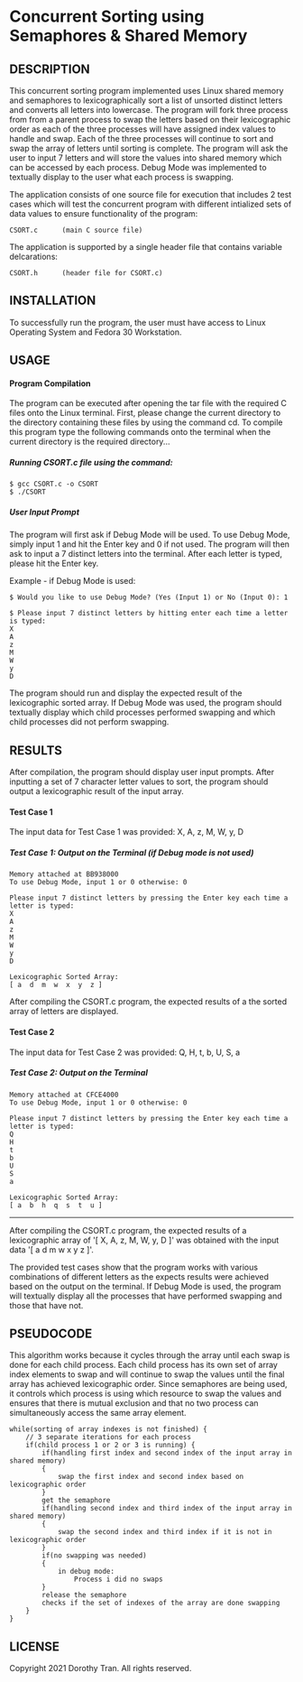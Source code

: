 # Concurrent Sorting using Semaphores & Shared Memory



## DESCRIPTION
This concurrent sorting program implemented uses Linux shared memory and semaphores to lexicographically sort a list of unsorted distinct letters and converts all letters into lowercase. The program will fork three process from from a parent process to swap the letters based on their lexicographic order as each of the three processes will have assigned index values to handle and swap. Each of the three processes will continue to sort and swap the array of letters until sorting is complete.  The program will ask the user to input 7 letters and will store the values into shared memory which can be accessed by each process. Debug Mode was implemented to textually display to the user what each process is swapping.


The application consists of one source file for execution that includes 2 test cases which will test the concurrent program with different intialized sets of data values to ensure functionality of the program:

```CSORT.c		(main C source file)```

The application is supported by a single header file that contains variable delcarations:

```CSORT.h		(header file for CSORT.c)```



## INSTALLATION
To successfully run the program, the user must have access to Linux Operating System and Fedora 30 Workstation.

## USAGE

#### Program Compilation
The program can be executed after opening the tar file with the required C files onto the Linux terminal. 
First, please change the current directory to the directory containing these files by using the command cd.
To compile this program type the following commands onto the terminal when the current directory is the required directory...

##### Running CSORT.c file using the command:
```
$ gcc CSORT.c -o CSORT
$ ./CSORT
```

##### User Input Prompt
The program will first ask if Debug Mode will be used. To use Debug Mode, simply input 1 and hit the Enter key and 0 if not used.
The program will then ask to input a 7 distinct letters into the terminal. After each letter is typed, please hit the Enter key.

Example - if Debug Mode is used:

```
$ Would you like to use Debug Mode? (Yes (Input 1) or No (Input 0): 1

$ Please input 7 distinct letters by hitting enter each time a letter is typed: 
X
A
z
M
W
y
D
```
The program should run and display the expected result of the lexicographic sorted array. If Debug Mode was used, the program should textually display which child processes performed swapping and which child processes did not perform swapping.



## RESULTS
After compilation, the program should display user input prompts. After inputting a set of 7 character letter values to sort, the program should output a lexicographic result of the input array.

#### Test Case 1
The input data for Test Case 1 was provided: X, A, z, M, W, y, D


##### Test Case 1: Output on the Terminal (if Debug mode is not used)
```
Memory attached at BB938000
To use Debug Mode, input 1 or 0 otherwise: 0

Please input 7 distinct letters by pressing the Enter key each time a letter is typed: 
X
A
z
M
W
y
D

Lexicographic Sorted Array: 
[ a  d  m  w  x  y  z ]
```


After compiling the CSORT.c program, the expected results of a the sorted array of letters are displayed.

#### Test Case 2
The input data for Test Case 2 was provided: Q, H, t, b, U, S, a 

##### Test Case 2: Output on the Terminal
```
Memory attached at CFCE4000
To use Debug Mode, input 1 or 0 otherwise: 0

Please input 7 distinct letters by pressing the Enter key each time a letter is typed: 
Q
H
t
b
U
S
a

Lexicographic Sorted Array: 
[ a  b  h  q  s  t  u ]
```
----------------------------------
After compiling the CSORT.c program, the expected results of a lexicographic array of '[ X, A, z, M, W, y, D ]' was obtained with the input data '[ a  d  m  w  x  y  z ]'.

The provided test cases show that the program works with various combinations of different letters as the expects results were achieved based on the output on the terminal. If Debug Mode is used, the program will textually display all the processes that have performed swapping and those that have not.



## PSEUDOCODE 
This algorithm works because it cycles through the array until each swap is done for each child process. Each child process has its own set of array index elements to swap and will continue to swap the values until the final array has achieved lexicographic order. Since semaphores are being used, it controls which process is using which resource to swap the values and ensures that there is mutual exclusion and that no two process can simultaneously access the same array element. 

```
while(sorting of array indexes is not finished) {
    // 3 separate iterations for each process
    if(child process 1 or 2 or 3 is running) {
        if(handling first index and second index of the input array in shared memory) 
        {
            swap the first index and second index based on lexicographic order
        }
        get the semaphore
        if(handling second index and third index of the input array in shared memory) 
        {
            swap the second index and third index if it is not in lexicographic order
        }
        if(no swapping was needed)
        {
            in debug mode:
                Process i did no swaps
        }
        release the semaphore
        checks if the set of indexes of the array are done swapping
    }
}
```



## LICENSE
Copyright 2021 Dorothy Tran. All rights reserved.
